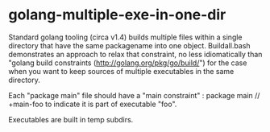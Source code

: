 golang-multiple-exe-in-one-dir
==============================

Standard golang tooling (circa v1.4) builds multiple files within a single directory that have the same packagename into one object.   Buildall.bash demonstrates an approach to relax that constraint, no less idiomatically than "golang build constraints (http://golang.org/pkg/go/build/") for the case when you want to keep sources of multiple executables in the same directory.

Each "package main" file should have a "main constraint" :
     package main // +main-foo
to indicate it is part of executable "foo".

Executables are built in temp subdirs.
